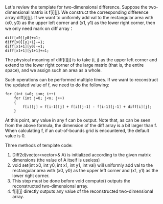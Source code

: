 Let's review the template for two-dimensional difference. Suppose the two-dimensional matrix is ​​f[i][j]. We construct the corresponding difference array diff[i][j]. If we want to uniformly add val to the rectangular area with (x0, y0) as the upper left corner and (x1, y1) as the lower right corner, then we only need mark on diff array：

```
diff[x0][y0]+=1;
diff[x0][y1+1]-=1;
diff[x1+1][y0]-=1;
diff[x1+1][y1+1]+=1;
```

The physical meaning of diff[i][j] is to take (i, j) as the upper left corner and extend to the lower right corner of the large matrix (that is, the entire space), and we assign such an area as a whole.  

Such operations can be performed multiple times. If we want to reconstruct the updated value of f, we need to do the following:  

```
for (int i=0; i<m; i++)
    for (int j=0; j<n; j++)
    {               
        f[i][j] = f[i-1][j] + f[i][j-1] - f[i-1][j-1] + diff[i][j];
    }
```

At this point, any value in any f can be output. Note that, as can be seen from the above formula, the dimension of the diff array is a bit larger than f. When calculating f, if an out-of-bounds grid is encountered, the default value is 0.

Three methods of template code:

1. Diff2d(vector<vector<int>>& A) is initialized according to the given matrix dimensions (the value of A itself is useless)
2. void set(int x0, int y0, int x1, int y1, int val) will uniformly add val to the rectangular area with (x0, y0) as the upper left corner and (x1, y1) as the lower right corner.
3. This step must be done before void compute() outputs the reconstructed two-dimensional array.
4. f[i][j] directly outputs any value of the reconstructed two-dimensional array.
